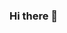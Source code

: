 ### Hi there 👋

<!--
**KJBig/KJBig** is a ✨ _special_ ✨ repository because its `README.md` (this file) appears on your GitHub profile.

Here are some ideas to get you started:


file:///C:/Users/kjgi7/Downloads/c.svg <img alt="C" src ="https://img.shields.io/badge/C-#A8B9CC.svg?&style=for-the-badge&logo=C&logoColor=#A8B9CC"/>

https://img.shields.io/static/v1?label=<LABEL>&message=<MESSAGE>&color=<COLOR>

- 🔭 I’m currently working on ...
- 🌱 I’m currently learning ...
- 👯 I’m looking to collaborate on ...
- 🤔 I’m looking for help with ...
- 💬 Ask me about ...
- 📫 How to reach me: ...
- 😄 Pronouns: ...
- ⚡ Fun fact: ...
-->
